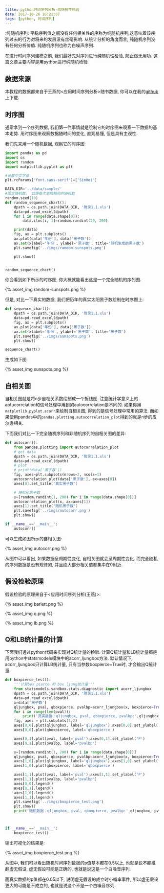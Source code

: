```yaml
---
title: python时间序列分析-纯随机性检验
date: 2017-10-26 16:21:07
tags: [python, 时间序列]
---
```



:纯随机序列: 平稳序列值之间没有任何相关性的序称为纯随机序列,这意味着该序列过去的行为对将来的发展没有丝毫影响. 从统计分析的角度而言, 纯随机序列没有任何分析价值. 纯随机序列也称为白噪声序列.

在进行时间序列建模之前, 我们最好先对序列进行纯随机性检验, 防止做无用功. 这篇文章主要内容是用python进行纯随机检验.

<!-- more -->

数据来源
--------

本教程的数据都来自于王燕的<应用时间序列分析>随书数据, 你可以在我的[github](https://github.com/xxxspy/TimeSeriesAnalysisPractice)上下载.

时序图
------

通常拿到一个序列数据, 我们第一件事情就是绘制它的时序图来观察一下数据的基本走势. 用时序图来观察数据随时间的变化, 直观易懂, 但是具有主观性. 

我们先来用一个随机数据, 观察它的时序图:

```python
import pandas as pd 
import os 
import random 
import matplotlib.pyplot as plt

#设置中文字体
plt.rcParams['font.sans-serif']=['SimHei']

DATA_DIR='../data/sample/'
#固定随机数， 以便每次生成相同的随机数
random.seed(10)
def random_sequence_chart():
    dpath = os.path.join(DATA_DIR, '附录1.1.xls')
    data=pd.read_excel(dpath)
    for i in range(data.shape[0]):
        data.iloc[i, 1]=random.randint(20, 200)

    print(data)
    fig, ax = plt.subplots()
    ax.plot(data['年份'], data['黑子数'])
    ax.set(xlabel='年份', ylabel='黑子数', title='随机生成的黑子数')
    plt.savefig('../imgs/random-sunspots.png')

    plt.show()


random_sequence_chart()


```

你会看到如下所示的时序图, 你大概就能看出这是一个完全随机的序列图.

{% asset_img random-sunspots.png %}

但是, 对比一下真实的数据, 我们把历年的真实太阳黑子数绘制在时序图上:

```python
def sequence_chart():
    dpath = os.path.join(DATA_DIR, '附录1.1.xls')
    data=pd.read_excel(dpath)
    fig, ax = plt.subplots()
    ax.plot(data['年份'], data['黑子数'])
    ax.set(xlabel='年份', ylabel='黑子数', title='黑子数')
    plt.savefig('../imgs/sunspots.png')
    plt.show()

sequence_chart()
```

生成如下图:

{% asset_img sunspots.png %}

自相关图
--------

自相关图就是将n步自相关系数绘制成一个折线图. 注意统计学意义上的aotucorrelation和信号处理中用到的autocorrelation是不同的. 如果你用`matplotlib.pyplot.acorr`来绘制自相关图, 得到的是信号处理中常用的算法. 而如果使用pandas中的`pandas.plotting.autocorrelation_plot`得到的就是n步的皮尔逊相关.

下面我们对比一下完全随机序列和非随机序列的自相关图的差异:

```python
def autocorr():
    from pandas.plotting import autocorrelation_plot
    # get data
    dpath = os.path.join(DATA_DIR, '附录1.1.xls')
    data=pd.read_excel(dpath)
    # plot
    # print(data['黑子数'])
    fig, axes=plt.subplots(nrows=2, ncols=1)
    autocorrelation_plot(data['黑子数'], ax=axes[0])
    axes[0].set_title('真实黑子数')

    # 随机化黑子数
    x=[random.randint(1, 200) for i in range(data.shape[0])]
    autocorrelation_plot(x, ax=axes[1])
    axes[1].set_title('随机黑子数')
    plt.savefig('../imgs/autocorr.png')
    plt.show()

if __name__=='__main__':
    autocorr()
```

可以生成如图所示的自相关图:

{% asset_img autocorr.png %}

从图中可以看出, 如果数据呈周期性变化, 自相关图就会呈周期性变化. 而完全随机的序列数据是没有规律的, 并且绝大部分相关值都集中在0附近.

假设检验原理
--------

假设检验的原理来自于<应用时间序列分析(王燕)>:

{% asset_img barlett.png %}

{% asset_img q.png %}

{% asset_img lb.png %}


Q和LB统计量的计算
-----

下面我们通过python代码来实现对Q统计量的检验. 计算Q统计量和LB统计量都是用python中statsmodels模块中的acorr_ljungbox方法. 默认情况下, acorr_ljungbox只计算LB统计量, 只有当参数boxpierce=True时, 才会输出Q统计量.

```python
def boxpierce_test():
    '''计算box pierce 和 box ljung统计量'''
    from statsmodels.sandbox.stats.diagnostic import acorr_ljungbox
    dpath = os.path.join(DATA_DIR, '附录1.1.xls')
    data=pd.read_excel(dpath)
    x=data['黑子数']
    qljungbox, pval, qboxpierce, pvalbp=acorr_ljungbox(x, boxpierce=True)
    for i in range(len(pval)):
        print('真实数据：qljungbox, pval, qboxpierce, pvalbp:',qljungbox[i], pval[i], qboxpierce[i], pvalbp[i])
    fig, axes = plt.subplots(2,2)
    axes[0,0].plot(qljungbox, label='qljungbox');axes[0,0].set_ylabel('真实-Q')
    axes[0,0].plot(qboxpierce, label='qboxpierce')

    axes[0,1].plot(pval, label='pval');axes[0,1].set_ylabel('P')
    axes[0,1].plot(pvalbp, label='pvalbp')

    x=[random.randint(1, 200) for i in range(data.shape[0])]
    qljungbox, pval, qboxpierce, pvalbp=acorr_ljungbox(x, boxpierce=True)
    axes[1,0].plot(qljungbox, label='qljungbox');axes[1,0].set_ylabel('随机-Q')
    axes[1,0].plot(qboxpierce, label='qboxpierce')

    axes[1,1].plot(pval, label='pval');axes[1,1].set_ylabel('P')
    axes[1,1].plot(pvalbp, label='pvalbp')
    axes[0,0].legend()
    axes[0,1].legend()
    axes[1,0].legend()
    axes[1,1].legend()
    plt.savefig('../imgs/boxpierce_test.png')
    plt.show()
    print('随机数据：qljungbox, pval, qboxpierce, pvalbp:',qljungbox, pval, qboxpierce, pvalbp)



if __name__=='__main__':
    boxpierce_test()
```

输出可视化的结果是:

{% asset_img boxpierce_test.png %}

从图中, 我们可以看出随机时间序列数据的p值基本都在0.5以上, 也就是说不能推翻虚无假设, 虚无假设可能是正确的, 也就是说这是一个白噪音序列.

而真实数据的p值都在0.05以下, 说明虚无假设的成立时小概率事件, 所以虚无假设更大的可能是不成立的, 也就是说这个不是一个白噪音序列.